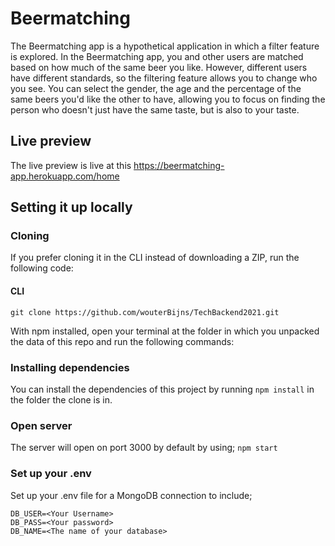 # Beermatching
The Beermatching app is a hypothetical application in which a filter feature is explored.
In the Beermatching app, you and other users are matched based on how much of the same beer you like.
However, different users have different standards, so the filtering feature allows you to change who you see.
You can select the gender, the age and the percentage of the same beers you'd like the other to have, allowing you to focus on finding the person who doesn't just have the same taste, but is also to your taste.

## Live preview
The live preview is live at this https://beermatching-app.herokuapp.com/home

## Setting it up locally
### Cloning
If you prefer cloning it in the CLI instead of downloading a ZIP, run the following code:
#### CLI
```` git clone https://github.com/wouterBijns/TechBackend2021.git ````

With npm installed, open your terminal at the folder in which you unpacked the data of this repo and run the following commands:
### Installing dependencies
You can install the dependencies of this project by running
```` npm install ```` in the folder the clone is in.
### Open server 
The server will open on port 3000 by default by using; 
```` npm start ````

### Set up your .env 
Set up your .env file for a MongoDB connection to include;
```` 
DB_USER=<Your Username>
DB_PASS=<Your password>
DB_NAME=<The name of your database> 
````
